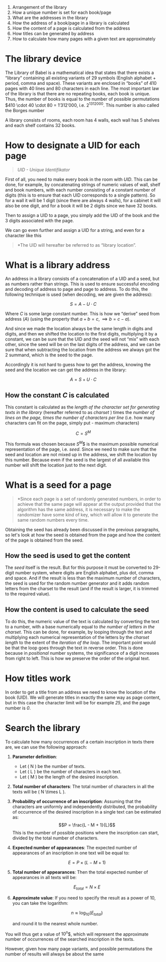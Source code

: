 1. Arrangement of the library
2. How a unique number is set for each book/page
3. What are the addresses in the library
4. How the address of a book/page in a library is calculated
5. How the content of a page is calculated from the address
6. How titles can be generated by address
7. How to calculate how many pages with a given text are approximately

# The library device
The Library of Babel is a mathematical idea that states that there exists a “library” containing all existing variants of 29 symbols (English alphabet + period, comma and space). These variants are enclosed in “books” of 410 pages with 40 lines and 80 characters in each line. The most important law of the library is that there are no repeating books, each book is unique. Thus, the number of books is equal to the number of possible permutations $410 \cdot 40 \cdot 80 = $1'312'000$, i.e. $2^{1312000}$. This number is also called the Borges number

A library consists of rooms, each room has 4 walls, each wall has 5 shelves and each shelf contains 32 books.

# How to designate a UID for each page
> *UID - Unique Identifikator*

First of all, you need to make every book in the room with *UID*. This can be done, for example, by concatenating strings of numeric values of wall, shelf and book numbers, with each number consisting of a constant number of digits (this is to ensure that each UID corresponds to a single pattern). So for a wall it will be 1 digit (since there are always 4 walls), for a cabinet it will also be one digit, and for a book it will be 2 digits since we have 32 books.

Then to assign a UID to a page, you simply add the UID of the book and the 3 digits associated with the page.

We can go even further and assign a UID for a string, and even for a character like this

> *The UID will hereafter be referred to as “library location”.
# What is a library address
An address in a library consists of a concatenation of a UID and a seed, but as numbers rather than strings. This is used to ensure successful encoding and decoding of address to page and page to address. To do this, the following technique is used (when decoding, we are given the address):

$$S = A - U\cdot C$$

Where *C* is some large constant number. This is how we “derive” seed from address (*A*) (using the property that $a + b = c, \implies b = c - a$).

And since we made the location always be the same length in digits and digits, and then we shifted the location to the first digits, multiplying it by a constant, we can be sure that the UID and the seed will not “mix” with each other, since the seed will be on the last digits of the address, and we can be sure that when subtracting the location from the address we always got the 2 summand, which is the seed to the page.

Accordingly it is not hard to guess how to get the address, knowing the seed and the location we can get the address in the library:

$$A = S + U \cdot C$$

## How the constant *C* is calculated

This constant is calculated as the *length of the character set for generating texts in the library* (hereafter referred to as *charset* ) times the *number of lines on the page, times the number of characters per line* (i.e. how many characters can fit on the page, simply put - maximum characters)

$$C = S^{M}$$

This formula was chosen because $S^M$$ is the maximum possible numerical representation of the page, i.e. *seed*. Since we need to make sure that the seed and location are not mixed up in the address, we shift the location by this number. Because even if the seed is the largest of all available this number will shift the location just to the next digit.
# What is a seed for a page #

> *Since each page is a set of randomly generated numbers, in order to achieve that the same page will appear at the output provided that the algorithm has the same address, it is necessary to make the randomizer have some kind of key, which will allow it to generate the same random numbers every time.

Obtaining the seed has already been discussed in the previous paragraphs, so let's look at how the seed is obtained from the page and how the content of the page is obtained from the seed.

## How the seed is used to get the content ##
The *seed* itself is the result. But for this purpose it must be converted to 29-digit number system, where digits are English alphabet, plus dot, comma and space. And if the result is less than the maximum number of characters, the seed is used for the random number generator and it adds random letters from the charset to the result (and if the result is larger, it is trimmed to the required value).
## How the content is used to calculate the seed
To do this, the numeric value of the text is calculated by converting the text to a number, with a base numerically equal to *the number of letters in the charset*. This can be done, for example, by looping through the text and multiplying each numerical representation of the letters by the *charset length* to the extent of the *iteration of the loop*. The important point would be that the loop goes through the text in reverse order. This is done because in *positional* number systems, the significance of a digit increases from right to left. This is how we preserve the order of the original text.

# How titles work

In order to get a title from an address we need to know the location of the book (UID). We will generate titles in exactly the same way as page content, but in this case the character limit will be for example *25*, and the page number is *0*.

# Search the library
To calculate how many occurrences of a certain inscription in texts there are, we can use the following approach:

1. **Parameter definition**:
   - Let \( N \) be the number of texts.
   - Let \( L \) be the number of characters in each text.
   - Let \( M \) be the length of the desired inscription.

2. **Total number of characters**:
   The total number of characters in all the texts will be \( N \times L \).

3. **Probability of occurrence of an inscription**:
   Assuming that the characters are uniformly and independently distributed, the probability of occurrence of the desired inscription in a single text can be estimated as:
   $$P = \frac{L - M + 1}{L}$$
   This is the number of possible positions where the inscription can start, divided by the total number of characters.

4. **Expected number of appearances**:
   The expected number of appearances of an inscription in one text will be equal to:
   
   $$E = P \times (L - M + 1)$$

5. **Total number of appearances**:
   Then the total expected number of appearances in all texts will be:
   
   $$E_{total} = N \times E$$

6. **Approximate value**:
   If you need to specify the result as a power of 10, you can take the logarithm:
   
   $$n \approx \log_{10}(E_{total})$$
   
   and round it to the nearest whole number.

You will thus get a value of $10^n$$, which will represent the approximate number of occurrences of the searched inscription in the texts.

However, given how many page variants, and possible permutations the number of results will always be about the same